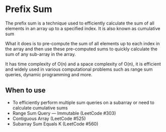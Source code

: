 # Prefix Sum

The prefix sum is a technique used to efficiently calculate the sum of all elements in an array up to a specified index. It is also known as cumulative sum

What it does is to  pre-compute the sum of all elements up to each index in the array and then use these pre-computed sums to quickly calculate the sum of any sub-array in the array.

It has time complexity of O(n) and a space complexity of O(n), it is efficient and widely used in various computational problems such as range sum queries, dynamic programming and more.

## When to use

- To efficiently perform multiple sum queries on a subarray or need to calculate cumulative sums
- Range Sum Query — Immutable (LeetCode #303)
- Contiguous Array (LeetCode #525)
- Subarray Sum Equals K (LeetCode #560)
